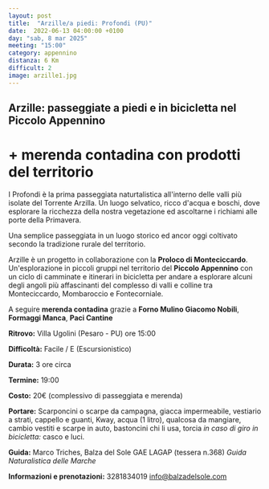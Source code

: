 ```yaml
---
layout: post
title:  "Arzille/a piedi: Profondi (PU)"
date:  2022-06-13 04:00:00 +0100
day: "sab, 8 mar 2025"
meeting: "15:00"
category: appennino
distanza: 6 Km  
difficult: 2
image: arzille1.jpg
---
```


## Arzille: passeggiate a piedi e in bicicletta nel Piccolo Appennino

# + merenda contadina con prodotti del territorio

I Profondi è la prima passeggiata naturtalistica all'interno delle valli più isolate del Torrente Arzilla. Un luogo selvatico, ricco d'acqua e boschi, dove esplorare la ricchezza della nostra vegetazione ed ascoltarne i richiami alle porte della Primavera.

Una semplice passeggiata in un luogo storico ed ancor oggi coltivato secondo la tradizione rurale del territorio.

Arzille è un progetto in collaborazione con la **Proloco di Monteciccardo**. Un'esplorazione in piccoli gruppi nel territorio del **Piccolo Appennino** con un ciclo di camminate e itinerari in bicicletta per andare a esplorare alcuni degli angoli più affascinanti del complesso di valli e colline tra Monteciccardo, Mombaroccio e Fontecorniale.

A seguire **merenda contadina** grazie a  **Forno Mulino Giacomo Nobili**, **Formaggi Manca**, **Paci Cantine**


**Ritrovo:** Villa Ugolini (Pesaro - PU) ore 15:00

**Difficoltà:** Facile / E (Escursionistico)

**Durata:** 3 ore circa

**Termine:** 19:00

**Costo:** 20€ (complessivo di passeggiata e merenda)

**Portare:** Scarponcini o scarpe da campagna, giacca impermeabile, vestiario a strati, cappello e guanti, Kway, acqua (1 litro), qualcosa da mangiare, cambio vestiti e scarpe in auto, bastoncini chi li usa, torcia *in caso di giro in bicicletta:* casco e luci. 

**Guida:** Marco Triches, Balza del Sole GAE LAGAP (tessera n.368)
*Guida Naturalistica delle Marche*

**Informazioni e prenotazioni:** 3281834019 info@balzadelsole.com
